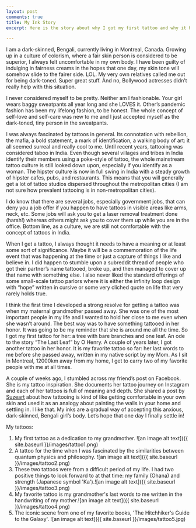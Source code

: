 ```yaml
---
layout: post
comments: true
title: My Ink Story
excerpt: Here is the story about why I got my first tattoo and why it holds a special place in my heart

---
```



I am a dark-skinned, Bengali, currently living in Montreal, Canada. Growing up in a culture of colorism, where a fair skin person is considered to be superior, I always felt uncomfortable in my own body. I have been guilty of indulging in fairness creams in the hopes that one day, my skin tone will somehow slide to the fairer side. LOL. My very own relatives called me out for being dark-toned. Super great stuff. And no, Bollywood actresses didn’t really help with this situation. 

I never considered myself to be pretty. Neither am I fashionable. Your girl wears baggy sweatpants all year long and she LOVES it. Other’s pandemic fashion has been my lifelong fashion, to be honest. The whole concept of self-love and self-care was new to me and I just accepted myself as the dark-toned, tiny person in the sweatpants. 

I was always fascinated by tattoos in general. Its connotation with rebellion, the mafia, a bold statement, a mark of identification, a walking body of art: it all seemed surreal and really cool to me. Until recent years, tattooing was considered taboo in India. Even though several villages and tribes in India identify their members using a poke-style of tattoo, the whole mainstream tattoo culture is still looked down upon, especially if you identify as a woman. The hipster culture is now in full swing in India with a steady growth of hipster cafes, pubs, and restaurants. This means that you will generally get a lot of tattoo studios dispersed throughout the metropolitan cities (I am not sure how prevalent tattooing is in non-metropolitan cities). 

I do know that there are several jobs, especially government jobs, that can deny you a job offer if you happen to have tattoos in visible areas like arms, neck, etc. Some jobs will ask you to get a laser removal treatment done (harsh!) whereas others might ask you to cover them up while you are in the office. Bottom line, as a culture, we are still not comfortable with the concept of tattoos in India. 

When I get a tattoo, I always thought it needs to have a meaning or at least some sort of significance. Maybe it will be a commemoration of the life event that was happening at the time or just a capture of things I like and believe in. I did happen to stumble upon a subreddit thread of people who got their partner’s name tattooed, broke up, and then managed to cover up that name with something else. I also never liked the standard offerings of some small-scale tattoo parlors where it is either the infinity loop design with “hope” written in cursive or some very cliched quote on life that very rarely holds true. 

I think the first time I developed a strong resolve for getting a tattoo was when my maternal grandmother passed away. She was one of the most important people in my life and I wanted to hold her close to me even when she wasn’t around. The best way was to have something tattooed in her honor. It was going to be my reminder that she is around me all the time. So I got my first tattoo for her: a tree with bare branches and one leaf. An ode to the story “The Last Leaf” by O Henry. A couple of years later, I got another tattoo in her honor. It is my favorite tattoo so far: her last words to me before she passed away, written in my native script by my Mom. As I sit in Montreal, 12000km away from my home, I get to carry two of my favorite people with me at all times.

A couple of weeks ago, I stumbled across my friend’s post on Facebook. She is my tattoo inspiration. She documents her tattoo journey on Instagram and each of her tattoos is full of meaning and depth. She shared a post by [Suzeart](https://suzeart.tumblr.com/post/137732313566/id-been-kicking-this-idea-around-for-a-while-and?fbclid=IwAR12MEDZOE0oPRntjJEYambTh5IIYOtmFzOxuoXkFAnT1aYFEYs0i1WzVHE) about how tattooing is kind of like getting comfortable in your own skin and used it as an analogy about painting the walls in your home and settling in. I like that. My inks are a gradual way of accepting this anxious, dark-skinned, Bengali girl’s body. Let’s hope that one day I finally settle in!

My tattoos:
1. My first tattoo as a dedication to my grandmother. ![an image alt text]({{ site.baseurl }}/images/tattoo1.png)
2. A tattoo for the time when I was fascinated by the similarities between quantum physics and philosophy. ![an image alt text]({{ site.baseurl }}/images/tattoo2.png)
3. These two tattoos were from a difficult period of my life. I had two positive things to look forward to at that time: my family (Ohana) and strength (Japanese symbol 'Ka').![an image alt text]({{ site.baseurl }}/images/tattoo3.png)
4. My favorite tattoo is my grandmother's last words to me written in the handwriting of my mother.![an image alt text]({{ site.baseurl }}/images/tattoo4.png)
6. The iconic scene from one of my favorite books, 'The Hitchhiker's Guide to the Galaxy'. ![an image alt text]({{ site.baseurl }}/images/tattoo5.jpg)


